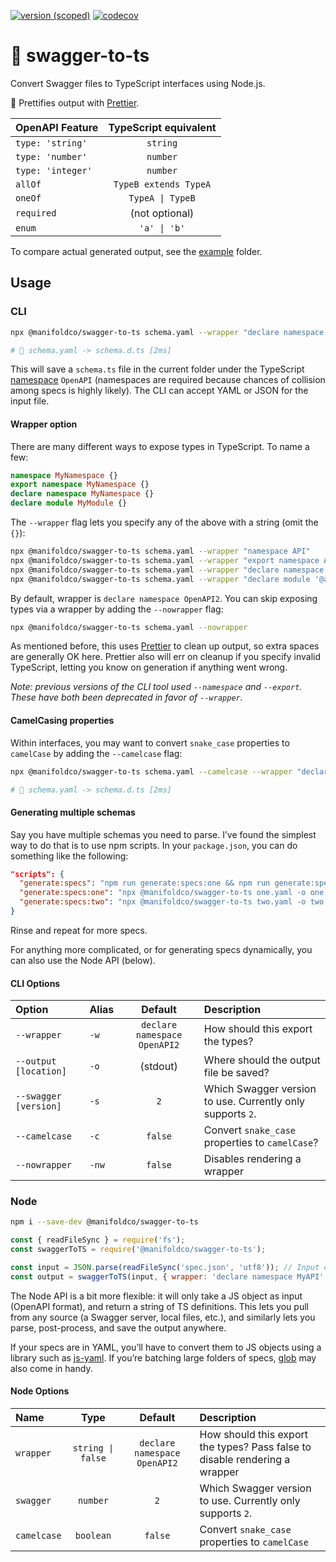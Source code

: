 [![version
(scoped)](https://img.shields.io/npm/v/@manifoldco/swagger-to-ts.svg)](https://www.npmjs.com/package/@manifoldco/swagger-to-ts)
[![codecov](https://codecov.io/gh/manifoldco/swagger-to-ts/branch/master/graph/badge.svg)](https://codecov.io/gh/manifoldco/swagger-to-ts)

# 📘️ swagger-to-ts

Convert Swagger files to TypeScript interfaces using Node.js.

💅 Prettifies output with [Prettier][prettier].

| OpenAPI Feature   | TypeScript equivalent |
| :---------------- | :-------------------: |
| `type: 'string'`  |       `string`        |
| `type: 'number'`  |       `number`        |
| `type: 'integer'` |       `number`        |
| `allOf`           | `TypeB extends TypeA` |
| `oneOf`           |   `TypeA \| TypeB`    |
| `required`        |    (not optional)     |
| `enum`            |     `'a' \| 'b'`      |

To compare actual generated output, see the [example](./example) folder.

## Usage

### CLI

```bash
npx @manifoldco/swagger-to-ts schema.yaml --wrapper "declare namespace OpenAPI" --output schema.d.ts

# 🚀 schema.yaml -> schema.d.ts [2ms]
```

This will save a `schema.ts` file in the current folder under the TypeScript
[namespace][namespace] `OpenAPI` (namespaces are required because chances of
collision among specs is highly likely). The CLI can accept YAML or JSON for
the input file.

#### Wrapper option

There are many different ways to expose types in TypeScript. To name a few:

```ts
namespace MyNamespace {}
export namespace MyNamespace {}
declare namespace MyNamespace {}
declare module MyModule {}
```

The `--wrapper` flag lets you specify any of the above with a string (omit
the `{}`):

```bash
npx @manifoldco/swagger-to-ts schema.yaml --wrapper "namespace API"
npx @manifoldco/swagger-to-ts schema.yaml --wrapper "export namespace API"
npx @manifoldco/swagger-to-ts schema.yaml --wrapper "declare namespace API"
npx @manifoldco/swagger-to-ts schema.yaml --wrapper "declare module '@api'"
```

By default, wrapper is `declare namespace OpenAPI2`. You can skip exposing types via a wrapper by adding the `--nowrapper` flag:

```bash
npx @manifoldco/swagger-to-ts schema.yaml --nowrapper
```

As mentioned before, this uses [Prettier][prettier] to clean up output, so
extra spaces are generally OK here. Prettier also will err on cleanup if you
specify invalid TypeScript, letting you know on generation if anything went
wrong.

_Note: previous versions of the CLI tool used `--namespace` and `--export`.
These have both been deprecated in favor of `--wrapper`._

#### CamelCasing properties

Within interfaces, you may want to convert `snake_case` properties to
`camelCase` by adding the `--camelcase` flag:

```bash
npx @manifoldco/swagger-to-ts schema.yaml --camelcase --wrapper "declare namespace OpenAPI" --output schema.d.ts

# 🚀 schema.yaml -> schema.d.ts [2ms]
```

#### Generating multiple schemas

Say you have multiple schemas you need to parse. I’ve found the simplest way
to do that is to use npm scripts. In your `package.json`, you can do
something like the following:

```json
"scripts": {
  "generate:specs": "npm run generate:specs:one && npm run generate:specs:two",
  "generate:specs:one": "npx @manifoldco/swagger-to-ts one.yaml -o one.d.ts",
  "generate:specs:two": "npx @manifoldco/swagger-to-ts two.yaml -o two.d.ts"
}
```

Rinse and repeat for more specs.

For anything more complicated, or for generating specs dynamically, you can
also use the Node API (below).

#### CLI Options

| Option                | Alias |           Default            | Description                                                |
| :-------------------- | :---- | :--------------------------: | :--------------------------------------------------------- |
| `--wrapper`           | `-w`  | `declare namespace OpenAPI2` | How should this export the types?                          |
| `--output [location]` | `-o`  |           (stdout)           | Where should the output file be saved?                     |
| `--swagger [version]` | `-s`  |             `2`              | Which Swagger version to use. Currently only supports `2`. |
| `--camelcase`         | `-c`  |           `false`            | Convert `snake_case` properties to `camelCase`?            |
| `--nowrapper`         | `-nw` |           `false`            | Disables rendering a wrapper                               |

### Node

```bash
npm i --save-dev @manifoldco/swagger-to-ts
```

```js
const { readFileSync } = require('fs');
const swaggerToTS = require('@manifoldco/swagger-to-ts');

const input = JSON.parse(readFileSync('spec.json', 'utf8')); // Input can be any JS object (OpenAPI format)
const output = swaggerToTS(input, { wrapper: 'declare namespace MyAPI' }); // Outputs TypeScript defs as a string (to be parsed, or written to a file)
```

The Node API is a bit more flexible: it will only take a JS object as input
(OpenAPI format), and return a string of TS definitions. This lets you pull
from any source (a Swagger server, local files, etc.), and similarly lets you
parse, post-process, and save the output anywhere.

If your specs are in YAML, you’ll have to convert them to JS objects using a
library such as [js-yaml][js-yaml]. If you’re batching large folders of
specs, [glob][glob] may also come in handy.

#### Node Options

| Name        |       Type        |           Default            | Description                                                                 |
| :---------- | :---------------: | :--------------------------: | :-------------------------------------------------------------------------- |
| `wrapper`   | `string \| false` | `declare namespace OpenAPI2` | How should this export the types? Pass false to disable rendering a wrapper |
| `swagger`   |     `number`      |             `2`              | Which Swagger version to use. Currently only supports `2`.                  |
| `camelcase` |     `boolean`     |           `false`            | Convert `snake_case` properties to `camelCase`                              |

[glob]: https://www.npmjs.com/package/glob
[js-yaml]: https://www.npmjs.com/package/js-yaml
[namespace]: https://www.typescriptlang.org/docs/handbook/namespaces.html
[prettier]: https://npmjs.com/prettier
